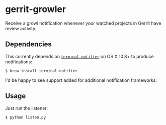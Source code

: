 gerrit-growler
==============

Receive a growl notification whenever your watched projects in Gerrit have
review activity.

Dependencies
------------

This currently depends on
[`terminal-notifier`](https://github.com/alloy/terminal-notifier) on OS X
10.8+ to produce notifications:

    $ brew install terminal-notifier

I'd be happy to see support added for additional notification frameworks.

Usage
-----

Just run the listener:

    $ python listen.py
